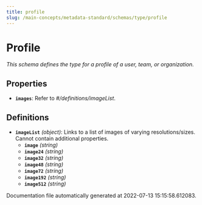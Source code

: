 ```yaml
---
title: profile
slug: /main-concepts/metadata-standard/schemas/type/profile
---
```


# Profile

*This schema defines the type for a profile of a user, team, or organization.*

## Properties

- **`images`**: Refer to *#/definitions/imageList*.
## Definitions

- **`imageList`** *(object)*: Links to a list of images of varying resolutions/sizes. Cannot contain additional properties.
  - **`image`** *(string)*
  - **`image24`** *(string)*
  - **`image32`** *(string)*
  - **`image48`** *(string)*
  - **`image72`** *(string)*
  - **`image192`** *(string)*
  - **`image512`** *(string)*


Documentation file automatically generated at 2022-07-13 15:15:58.612083.
